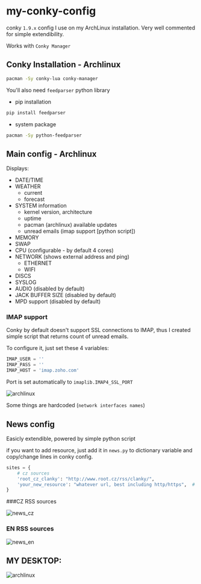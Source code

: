 # my-conky-config
conky `1.9.x` config I use on my ArchLinux installation.
Very well commented for simple extendibility.

Works with `Conky Manager`

## Conky Installation - Archlinux

```sh
pacman -Sy conky-lua conky-manager
```

You'll also need `feedparser` python library
- pip installation
```sh
pip install feedparser
```
- system package
```sh
pacman -Sy python-feedparser
```

## Main config - Archlinux

Displays:
- DATE/TIME
- WEATHER
  - current
  - forecast
- SYSTEM information
  - kernel version, architecture
  - uptime
  - pacman (archlinux) available updates
  - unread emails (imap support [python script])
- MEMORY
- SWAP
- CPU (configurable - by default 4 cores)
- NETWORK (shows external address and ping)
  - ETHERNET
  - WIFI
- DISCS
- SYSLOG
- AUDIO (disabled by default)
- JACK BUFFER SIZE (disabled by default)
- MPD support (disabled by default)

### IMAP support
Conky by default doesn't support SSL connections to IMAP, thus I created simple script that returns count of unread emails.

To configure it, just set these 4 variables:

```python
IMAP_USER = ''
IMAP_PASS = ''
IMAP_HOST = 'imap.zoho.com'
```

Port is set automatically to `imaplib.IMAP4_SSL_PORT`

![archlinux](https://raw.githubusercontent.com/stefanjarina/my_conky_config/master/archlinux.png)

Some things are hardcoded (`network interfaces names`)

## News config

Easicly extendible, powered by simple python script

if you want to add resource, just add it in `news.py` to dictionary variable and copy/change lines in conky config.

```python
sites = {
	# cz sources
	'root_cz_clanky': "http://www.root.cz/rss/clanky/",
	'your_new_resource': "whatever url, best including http/https",  # <--- new
}
```

###CZ RSS sources

![news_cz](https://raw.githubusercontent.com/stefanjarina/my_conky_config/master/news_cz.png)

### EN RSS sources

![news_en](https://raw.githubusercontent.com/stefanjarina/my_conky_config/master/news_en.png)

## MY DESKTOP:

![archlinux](https://raw.githubusercontent.com/stefanjarina/my_conky_config/master/my_archlinux.png)

